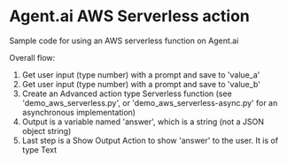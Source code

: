 # Agent.ai AWS Serverless action
Sample code for using an AWS serverless function on Agent.ai

Overall flow:
1. Get user input (type number) with a prompt and save to 'value_a'
2. Get user input (type number) with a prompt and save to 'value_b'
3. Create an Advanced action type Serverless function (see 'demo_aws_serverless.py', or 'demo_aws_serverless-async.py' for an asynchronous implementation)
4. Output is a variable named 'answer', which is a string (not a JSON object string)
5. Last step is a Show Output Action to show 'answer' to the user. It is of type Text 
